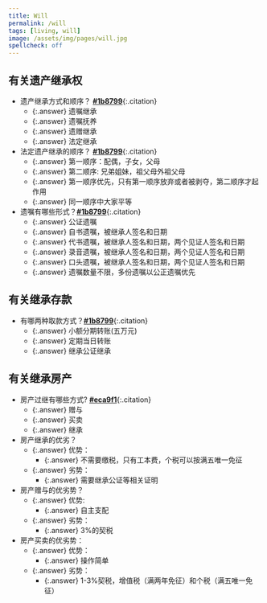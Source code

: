 ```yaml
---
title: Will
permalink: /will
tags: [living, will]
image: /assets/img/pages/will.jpg
spellcheck: off
---
```


## 有关遗产继承权

- 遗产继承方式和顺序？ **[#1b8799]**{:.citation}
  - {:.answer} 遗嘱继承
  - {:.answer} 遗嘱抚养
  - {:.answer} 遗赠继承
  - {:.answer} 法定继承
- 法定遗产继承的顺序？ **[#1b8799]**{:.citation}
  - {:.answer} 第一顺序：配偶，子女，父母
  - {:.answer} 第二顺序: 兄弟姐妹，祖父母外祖父母
  - {:.answer} 第一顺序优先，只有第一顺序放弃或者被剥夺，第二顺序才起作用
  - {:.answer} 同一顺序中大家平等
- 遗嘱有哪些形式？**[#1b8799]**{:.citation}
  - {:.answer} 公证遗嘱
  - {:.answer} 自书遗嘱，被继承人签名和日期
  - {:.answer} 代书遗嘱，被继承人签名和日期，两个见证人签名和日期
  - {:.answer} 录音遗嘱，被继承人签名和日期，两个见证人签名和日期
  - {:.answer} 口头遗嘱，被继承人签名和日期，两个见证人签名和日期
  - {:.answer} 遗嘱数量不限，多份遗嘱以公正遗嘱优先

[#1b8799]: https://baike.baidu.com/item/%E9%81%97%E4%BA%A7%E7%BB%A7%E6%89%BF

## 有关继承存款

- 有哪两种取款方式？**[#1b8799]**{:.citation}
  - {:.answer} 小额分期转账(五万元)
  - {:.answer} 定期当日转账
  - {:.answer} 继承公证继承

[#500292]: https://zhidao.baidu.com/question/1116642282883819379.html

## 有关继承房产

- 房产过继有哪些方式? **[#eca9f1]**{:.citation}
  - {:.answer} 赠与
  - {:.answer} 买卖
  - {:.answer} 继承
- 房产继承的优劣？
  - {:.answer} 优势：
    - {:.answer} 不需要缴税，只有工本费，个税可以按满五唯一免征
  - {:.answer} 劣势：
    - {:.answer} 需要继承公证等相关证明
- 房产赠与的优劣势？
  - {:.answer} 优势:
    - {:.answer} 自主支配
  - {:.answer} 劣势：
    - {:.answer} 3%的契税
- 房产买卖的优劣势：
  - {:.answer} 优势：
    - {:.answer} 操作简单
  - {:.answer} 劣势：
    - {:.answer} 1-3%契税，增值税（满两年免征）和个税（满五唯一免征）

[#eca9f1]: https://zhidao.baidu.com/question/1580302170300262660.html